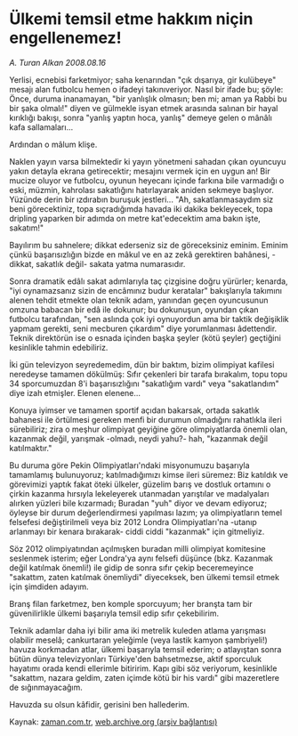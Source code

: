 # Ülkemi temsil etme hakkım niçin engellenemez!

*A. Turan Alkan 2008.08.16*

<tr><td class="metin" colspan="2" style="padding-top: 20px; padding-left: 5px; padding-right: 10px;">Yerlisi, ecnebisi farketmiyor; saha kenarından "çık dışarıya, gir kulübeye" mesajı alan futbolcu hemen o ifadeyi takınıveriyor. Nasıl bir ifade bu; şöyle: Önce, duruma inanamayan, "bir yanlışlık olmasın; ben mi; aman ya Rabbi bu bir şaka olmalı!" diyen ve gülmekle isyan etmek arasında salınan bir hayal kırıklığı bakışı, sonra "yanlış yaptın hoca, yanlış" demeye gelen o mânâlı kafa sallamaları...</td></tr><tr><td class="metin" colspan="2" style="padding-top: 20px; padding-left: 5px; padding-right: 10px;"><p>Ardından o mâlum klişe.
<p>Naklen yayın varsa bilmektedir ki yayın yönetmeni sahadan çıkan oyuncuyu yakın detayla ekrana getirecektir; mesajını vermek için en uygun an! Bir mucize oluyor ve futbolcu, oyunun heyecanı içinde farkına bile varmadığı o eski, müzmin, kahrolası sakatlığını hatırlayarak aniden sekmeye başlıyor. Yüzünde derin bir ızdırabın buruşuk jestleri... "Ah, sakatlanmasaydım siz beni görecektiniz, topa sıçradığımda havada iki dakika bekleyecek, topa dripling yaparken bir adımda on metre kat'edecektim ama bakın işte, sakatım!"
<p>Bayılırım bu sahnelere; dikkat ederseniz siz de göreceksiniz eminim. Eminim çünkü başarısızlığın bizde en mâkul ve en az zekâ gerektiren bahânesi, -dikkat, sakatlık değil- sakata yatma numarasıdır.
<p>Sonra dramatik edâlı sakat adımlarıyla taç çizgisine doğru yürürler; kenarda, "iyi oynamazsanız sizin de encâmınız budur keratalar" bakışlarıyla takımını alenen tehdit etmekte olan teknik adam, yanından geçen oyuncusunun omzuna babacan bir edâ ile dokunur; bu dokunuşun, oyundan çıkan futbolcu tarafından, "sen aslında çok iyi oynuyordun ama bir taktik değişiklik yapmam gerekti, seni mecburen çıkardım" diye yorumlanması âdettendir. Teknik direktörün ise o esnada içinden başka şeyler (kötü şeyler) geçtiğini kesinlikle tahmin edebiliriz.
<p>İki gün televizyon seyredemedim, dün bir baktım, bizim olimpiyat kafilesi neredeyse tamamen dökülmüş: Sıfır çekenleri bir tarafa bırakalım, topu topu 34 sporcumuzdan 8'i başarısızlığını "sakatlığım vardı" veya "sakatlandım" diye izah etmişler. Elenen elenene...
<p>Konuya iyimser ve tamamen sportif açıdan bakarsak, ortada sakatlık bahanesi ile örtülmesi gereken menfi bir durumun olmadığını rahatlıkla ileri sürebiliriz; zira o meşhur olimpiyat geyiğine göre olimpiyatlarda önemli olan, kazanmak değil, yarışmak -olmadı, neydi yahu?- hah, "kazanmak değil katılmaktır."
<p>Bu duruma göre Pekin Olimpiyatları'ndaki misyonumuzu başarıyla tamamlamış bulunuyoruz; katılmadığımızı kimse ileri süremez: Biz katıldık ve görevimizi yaptık fakat öteki ülkeler, güzelim barış ve dostluk ortamını o çirkin kazanma hırsıyla lekeleyerek utanmadan yarıştılar ve madalyaları alırken yüzleri bile kızarmadı; Buradan "yuh" diyor ve devam ediyoruz; öyleyse bir durum değerlendirmesi yapılması lazım; ya olimpiyatların temel felsefesi değiştirilmeli veya biz 2012 Londra Olimpiyatları'na -utanıp arlanmayı bir kenara bırakarak- ciddi ciddi "kazanmak" için gitmeliyiz.
<p>Söz 2012 olimpiyatından açılmışken buradan milli olimpiyat komitesine seslenmek isterim; eğer Londra'ya aynı felsefi düşünce (bkz. Kazanmak değil katılmak önemli!) ile gidip de sonra sıfır çekip beceremeyince "sakattım, zaten katılmak önemliydi" diyeceksek, ben ülkemi temsil etmek için şimdiden adayım.
<p>Branş filan farketmez, ben komple sporcuyum; her branşta tam bir güvenilirlikle ülkemi başarıyla temsil edip sıfır çekebilirim.
<p>Teknik adamlar daha iyi bilir ama iki metrelik kuleden atlama yarışması olabilir meselâ; cankurtaran yeleğimle (veya lastik kamyon şambriyeli!) havuza korkmadan atlar, ülkemi başarıyla temsil ederim; o atlayıştan sonra bütün dünya televizyonları Türkiye'den bahsetmezse, aktif sporculuk hayatımı orada kendi ellerimle bitiririm. Kapı gibi söz veriyorum, kesinlikle "sakattım, nazara geldim, zaten içimde kötü bir his vardı" gibi mazeretlere de sığınmayacağım.
<p>Havuzda su olsun kâfidir, gerisini ben hallederim.<br/></p></p></p></p></p></p></p></p></p></p></p></td></tr>

Kaynak: [zaman.com.tr](http://zaman.com.tr/yazar.do?yazino=726344), [web.archive.org (arşiv bağlantısı)](http://web.archive.org/web/20080913083032/http://www.zaman.com.tr:80/yazar.do?yazino=726344)
